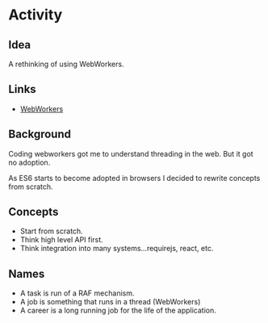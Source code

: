 # Activity

## Idea

A rethinking of using WebWorkers.

## Links

+ [WebWorkers](https://developer.mozilla.org/en-US/docs/Web/API/Worker)

## Background

Coding webworkers got me to understand threading in the web.
But it got no adoption.

As ES6 starts to become adopted in browsers I decided to rewrite concepts from scratch.

## Concepts

+ Start from scratch.
+ Think high level API first.
+ Think integration into many systems...requirejs, react, etc.


## Names

+ A task is run of a RAF mechanism.
+ A job is something that runs in a thread (WebWorkers)
+ A career is a long running job for the life of the application.


